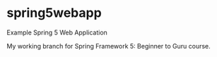# spring5webapp
Example Spring 5 Web Application

My working branch for Spring Framework 5: Beginner to Guru course.

